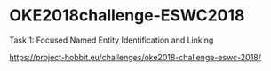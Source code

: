 # OKE2018challenge-ESWC2018
Task 1: Focused Named Entity Identification and Linking

https://project-hobbit.eu/challenges/oke2018-challenge-eswc-2018/

